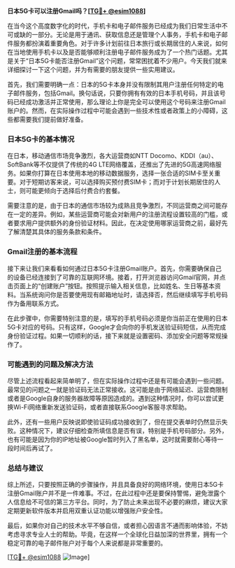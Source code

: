 **日本5G卡可以注册Gmail吗？[[TG💪+ @esim1088](https://t.me/s/esim1088)]**

在当今这个高度数字化的时代，手机卡和电子邮件服务已经成为我们日常生活中不可或缺的一部分。无论是用于通讯、获取信息还是管理个人事务，手机卡和电子邮件服务都扮演着重要角色。对于许多计划前往日本旅行或长期居住的人来说，如何在当地使用手机卡以及是否能够顺利注册电子邮件服务成为了一个热门话题。尤其是关于“日本5G卡能否注册Gmail”这个问题，常常困扰着不少用户。今天我们就来详细探讨一下这个问题，并为有需要的朋友提供一些实用建议。

首先，我们需要明确一点：日本的5G卡本身并没有限制其用户注册任何特定的电子邮件服务，包括Gmail。换句话说，只要你拥有有效的日本手机号码，并且该号码已经成功激活并正常使用，那么理论上你是完全可以使用这个号码来注册Gmail账户的。然而，在实际操作过程中可能会遇到一些技术性或者政策上的小障碍，这些都需要我们提前做好准备。

### 日本5G卡的基本情况

在日本，移动通信市场竞争激烈，各大运营商如NTT Docomo、KDDI（au）、SoftBank等不仅提供了传统的4G LTE网络覆盖，还推出了先进的5G高速网络服务。如果你打算在日本使用本地的移动数据服务，选择一张合适的SIM卡至关重要。对于短期访客来说，可以选择购买预付费SIM卡；而对于计划长期居住的人士，则可能更倾向于选择后付费合约套餐。

需要注意的是，由于日本的通信市场较为成熟且竞争激烈，不同运营商之间可能存在一定的差异。例如，某些运营商可能会对新用户的注册流程设置较高的门槛，或者要求用户提供额外的身份验证材料。因此，在决定使用哪家运营商之前，最好先了解清楚其具体的服务条款和条件。

### Gmail注册的基本流程

接下来让我们来看看如何通过日本5G卡注册Gmail账户。首先，你需要确保自己的设备已经连接到了可靠的互联网环境。接着，打开浏览器访问Gmail官网，并点击页面上的“创建账户”按钮。按照提示输入相关信息，比如姓名、生日等基本资料。当系统询问你是否要使用现有邮箱地址时，请选择否，然后继续填写手机号码作为备用联系方式。

在此步骤中，你需要特别注意的是，填写的手机号码必须是你当前正在使用的日本5G卡对应的号码。只有这样，Google才会向你的手机发送验证码短信，从而完成身份验证过程。如果一切顺利的话，接下来就是设置密码、添加安全问题等常规操作了。

### 可能遇到的问题及解决方法

尽管上述流程看起来简单明了，但在实际操作过程中还是有可能会遇到一些问题。最常见的问题之一就是验证码无法正常接收。这可能是由于网络延迟、运营商限制或者是Google自身的服务器故障等原因造成的。遇到这种情况时，你可以尝试更换Wi-Fi网络重新发送验证码，或者直接联系Google客服寻求帮助。

此外，还有一些用户反映说即使验证码成功接收到了，但在提交表单时仍然显示失败。这种情况下，建议仔细检查所填信息是否有误，特别是手机号码部分。另外，也有可能是因为你的IP地址被Google暂时列入了黑名单，这时就需要耐心等待一段时间后再试了。

### 总结与建议

综上所述，只要按照正确的步骤操作，并且具备良好的网络环境，使用日本5G卡注册Gmail账户并不是一件难事。不过，在此过程中还是要保持警惕，避免泄露个人信息给不可信的第三方平台。同时，为了防止未来出现不必要的麻烦，建议大家定期更新软件版本并启用双重认证功能以增强账户安全性。

最后，如果你对自己的技术水平不够自信，或者担心因语言不通而影响体验，不妨考虑寻求专业人士的帮助。毕竟，在这样一个全球化日益加深的世界里，拥有一个稳定可靠的电子邮件账户对于每个人来说都是非常重要的。

[[TG💪+ @esim1088](https://t.me/s/esim1088) ![Image](https://i.postimg.cc/4NQfJmqS/Snipaste-2025-05-13-00-14-12.png)]